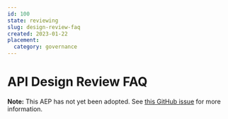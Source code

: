 ```yaml
---
id: 100
state: reviewing
slug: design-review-faq
created: 2023-01-22
placement:
  category: governance
---
```

# API Design Review FAQ

**Note:** This AEP has not yet been adopted. See
[this GitHub issue](https://github.com/aep-dev/aep.dev/issues/49) for more
information.
